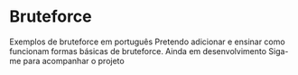 # Bruteforce
 Exemplos de bruteforce em português
 Pretendo adicionar e ensinar como funcionam formas básicas de bruteforce.
 Ainda em desenvolvimento
 Siga-me para acompanhar o projeto
